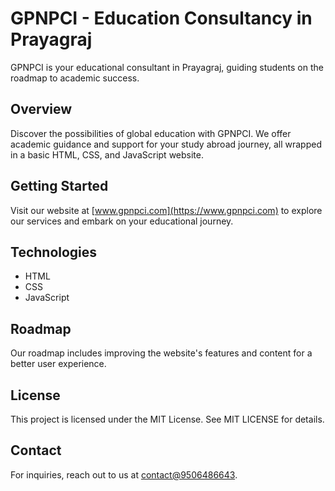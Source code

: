 # GPNPCI - Education Consultancy in Prayagraj

GPNPCI is your educational consultant in Prayagraj, guiding students on the roadmap to academic success.

## Overview

Discover the possibilities of global education with GPNPCI. We offer academic guidance and support for your study abroad journey, all wrapped in a basic HTML, CSS, and JavaScript website.

## Getting Started

Visit our website at [www.gpnpci.com](https://www.gpnpci.com) to explore our services and embark on your educational journey.

## Technologies

- HTML
- CSS
- JavaScript

## Roadmap

Our roadmap includes improving the website's features and content for a better user experience.

## License

This project is licensed under the MIT License. See MIT LICENSE for details.

## Contact

For inquiries, reach out to us at [contact@9506486643](mailto:shubhampatel572000@gmail.com).

